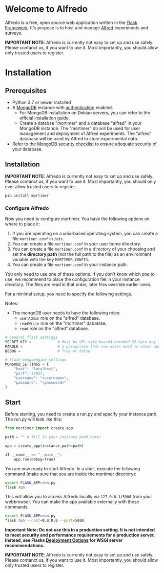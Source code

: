 # Welcome to Alfredo

Alfredo is a free, open source web application written in the [Flask Framework](http://flask.pocoo.org/). It's purpose is to host and manage [Alfred](https://github.com/ctreffe/alfred) experiments and surveys.

**IMPORTANT NOTE**: Alfredo is currently not easy to set up and use safely. Please contanct us, if you want to use it. Most importantly, you should allow only trusted users to register.

# Installation

## Prerequisites

- Python 3.7 or newer installed
- A [MongoDB](https://www.mongodb.com/de) instance with [authentication](https://docs.mongodb.com/manual/tutorial/enable-authentication/) enabled.
    - For MongoDB installation on Debian servers, you can refer to the [official installation guide](https://docs.mongodb.com/manual/tutorial/install-mongodb-on-debian/).
    - Create a databse "mortimer" and a database "alfred" in your MongoDB instance. The "mortimer" db will be used for user management and deployment of Alfred experiments. The "alfred" database will be used by Alfred to store experimental data.
- Refer to the [MongoDB security checklist](https://docs.mongodb.com/manual/administration/security-checklist/) to ensure adequate security of your database.

## Installation

**IMPORTANT NOTE**: Alfredo is currently not easy to set up and use safely. Please contanct us, if you want to use it. Most importantly, you should only ever allow trusted users to register.

``` BASH
pip install mortimer
```

### Configure Alfredo
Now you need to configure mortimer. You have the following options on where to place it:

1. If you are operating on a unix-based operating system, you can create a file `mortimer.conf` in `/etc`.
2. You can create a file `mortimer.conf` in your user home directory.
3. You can create a file `mortimer.conf` in a directory of your choosing and set the **directory path** (not the full path to the file) as an environment variable with the key `MORTIMER_CONFIG`.
4. You can create a file `mortimer.conf` in your instance path.

You only need to use one of these options. If you don't know which one to use, we recommend to place the configuration fiel in your instance directory. The files are read in that order, later files override earlier ones.

For a minimal setup, you need to specify the following settings.

Notes:

* The mongoDB user needs to have the following roles:
    + `userAdmin` role on the "alfred" database.
    + `readWrite` role on the "mortimer" dabatase.
    + `read` role on the "alfred" database.

``` Python
# General flask settings
SECRET_KEY =            # Must be URL-safe base64-encoded 32-byte key for fernet encryption in STR (NOT in bytes)
PAROLE =                # a passphrase that new users need to enter upon registration
DEBUG =                 # True or False

# flask-mongoengine settings
MONGODB_SETTINGS = {
    "host": "localhost",
    "port": 27017,
    "username": "<username>",
    "password": "<password>"
}
```

## Start

Before starting, you need to create a run.py and specify your instance path. The run.py will look like this:

``` Python
from mortimer import create_app

path = "" # fill in your instance path here!

app = create_app(instance_path=path)

if __name__ == "__main__":
    app.run(debug=True)

```


You are now ready to start Alfredo. In a shell, execute the following command (make sure that you are inside the mortimer directory):

```bash
export FLASK_APP=run.py
flask run
```

This will allow you to access Alfredo locally via `127.0.0.1/5000` from your webbrowser. You can make the app available externally with these commands:

```bash
export FLASK_APP=run.py
flask run --host=0.0.0.0 --port=5000
```


**Important Note: Do not use this in a production setting. It is not intended to meet security and performance requirements for a production server. Instead, see Flasks [Deployment Options](http://flask.pocoo.org/docs/1.0/deploying/#deployment) for WSGI server recommendations.**

**IMPORTANT NOTE**: Alfredo is currently not easy to set up and use safely. Please contanct us, if you want to use it. Most importantly, you should allow only trusted users to register.
